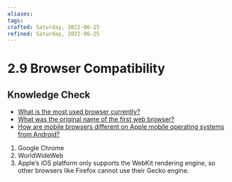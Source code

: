 ```yaml
---
aliases: 
tags: 
crafted: Saturday, 2022-06-25
refined: Saturday, 2022-06-25
---
```


# 2.9 Browser Compatibility

## Knowledge Check

- [What is the most used browser currently?](https://www.theodinproject.com/lessons/node-path-intermediate-html-and-css-browser-compatibility#most-used-browser)
- [What was the original name of the first web browser?](https://www.theodinproject.com/lessons/node-path-intermediate-html-and-css-browser-compatibility#first-web-browser)
- [How are mobile browsers different on Apple mobile operating systems from Android?](https://www.theodinproject.com/lessons/node-path-intermediate-html-and-css-browser-compatibility#apple-browsers)

1. Google Chrome
2. WorldWideWeb
3. Apple’s iOS platform only supports the WebKit rendering engine, so other browsers like Firefox cannot use their Gecko engine.

